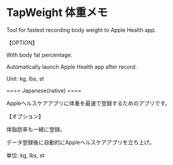 #  TapWeight 体重メモ

Tool for fastest recording body weight to Apple Health app.

【OPTION】

With body fat percentage.

Automatically launch Apple Health app after record.

Unit: kg, lbs, st


==== Japanese(native) ====

Appleヘルスケアアプリに体重を最速で登録するためのアプリです。

【オプション】

体脂肪率も一緒に登録。

データ登録後に自動的にAppleヘルスケアアプリを立ち上げ。

単位: kg, lbs, st

